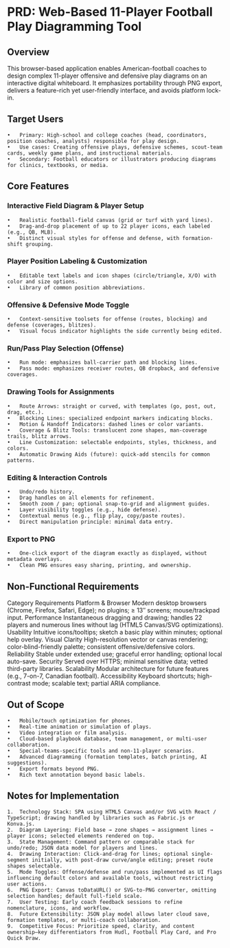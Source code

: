 PRD: Web-Based 11-Player Football Play Diagramming Tool
=============

Overview
----------------------

This browser-based application enables American-football coaches to design complex 11-player offensive and defensive play diagrams on an interactive digital whiteboard. It emphasizes portability through PNG export, delivers a feature-rich yet user-friendly interface, and avoids platform lock-in.

Target Users
----------

	•	Primary: High-school and college coaches (head, coordinators, position coaches, analysts) responsible for play design.
	•	Use cases: Creating offensive plays, defensive schemes, scout-team cards, weekly game plans, and instructional materials.
	•	Secondary: Football educators or illustrators producing diagrams for clinics, textbooks, or media.

Core Features
--------------

### Interactive Field Diagram & Player Setup

	•	Realistic football-field canvas (grid or turf with yard lines).
	•	Drag-and-drop placement of up to 22 player icons, each labeled (e.g., QB, MLB).
	•	Distinct visual styles for offense and defense, with formation-shift grouping.

### Player Position Labeling & Customization

	•	Editable text labels and icon shapes (circle/triangle, X/O) with color and size options.
	•	Library of common position abbreviations.

### Offensive & Defensive Mode Toggle

	•	Context-sensitive toolsets for offense (routes, blocking) and defense (coverages, blitzes).
	•	Visual focus indicator highlights the side currently being edited.

### Run/Pass Play Selection (Offense)

	•	Run mode: emphasizes ball-carrier path and blocking lines.
	•	Pass mode: emphasizes receiver routes, QB dropback, and defensive coverages.

### Drawing Tools for Assignments

	•	Route Arrows: straight or curved, with templates (go, post, out, drag, etc.).
	•	Blocking Lines: specialized endpoint markers indicating blocks.
	•	Motion & Handoff Indicators: dashed lines or color variants.
	•	Coverage & Blitz Tools: translucent zone shapes, man-coverage trails, blitz arrows.
	•	Line Customization: selectable endpoints, styles, thickness, and colors.
	•	Automatic Drawing Aids (future): quick-add stencils for common patterns.

### Editing & Interaction Controls

	•	Undo/redo history.
	•	Drag handles on all elements for refinement.
	•	Smooth zoom / pan; optional snap-to-grid and alignment guides.
	•	Layer visibility toggles (e.g., hide defense).
	•	Contextual menus (e.g., flip play, copy/paste routes).
	•	Direct manipulation principle: minimal data entry.

### Export to PNG

	•	One-click export of the diagram exactly as displayed, without metadata overlays.
	•	Clean PNG ensures easy sharing, printing, and ownership.

Non-Functional Requirements
----------------------

Category	Requirements
Platform & Browser	Modern desktop browsers (Chrome, Firefox, Safari, Edge); no plugins; ≥ 13″ screens; mouse/trackpad input.
Performance	Instantaneous dragging and drawing; handles 22 players and numerous lines without lag (HTML5 Canvas/SVG optimizations).
Usability	Intuitive icons/tooltips; sketch a basic play within minutes; optional help overlay.
Visual Clarity	High-resolution vector or canvas rendering; color-blind-friendly palette; consistent offensive/defensive colors.
Reliability	Stable under extended use; graceful error handling; optional local auto-save.
Security	Served over HTTPS; minimal sensitive data; vetted third-party libraries.
Scalability	Modular architecture for future features (e.g., 7-on-7, Canadian football).
Accessibility	Keyboard shortcuts; high-contrast mode; scalable text; partial ARIA compliance.

Out of Scope
-------------

	•	Mobile/touch optimization for phones.
	•	Real-time animation or simulation of plays.
	•	Video integration or film analysis.
	•	Cloud-based playbook database, team management, or multi-user collaboration.
	•	Special-teams-specific tools and non-11-player scenarios.
	•	Advanced diagramming (formation templates, batch printing, AI suggestions).
	•	Export formats beyond PNG.
	•	Rich text annotation beyond basic labels.

Notes for Implementation
-----------------

	1.	Technology Stack: SPA using HTML5 Canvas and/or SVG with React / TypeScript; drawing handled by libraries such as Fabric.js or Konva.js.
	2.	Diagram Layering: Field base → zone shapes → assignment lines → player icons; selected elements rendered on top.
	3.	State Management: Command pattern or comparable stack for undo/redo; JSON data model for players and lines.
	4.	Drawing Interaction: Click-and-drag for lines; optional single-segment initially, with post-draw curve/angle editing; preset route shapes selectable.
	5.	Mode Toggles: Offense/defense and run/pass implemented as UI flags influencing default colors and available tools, without restricting user actions.
	6.	PNG Export: Canvas toDataURL() or SVG-to-PNG converter, omitting selection handles; default full-field scale.
	7.	User Testing: Early coach feedback sessions to refine nomenclature, icons, and workflow.
	8.	Future Extensibility: JSON play model allows later cloud save, formation templates, or multi-coach collaboration.
	9.	Competitive Focus: Prioritize speed, clarity, and content ownership—key differentiators from Hudl, Football Play Card, and Pro Quick Draw.

